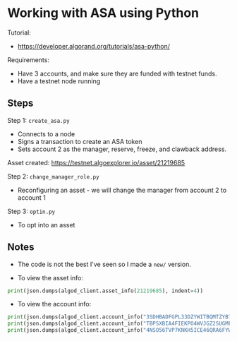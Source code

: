 # Working with ASA using Python

Tutorial:
* https://developer.algorand.org/tutorials/asa-python/

Requirements:
* Have 3 accounts, and make sure they are funded with testnet funds.
* Have a testnet node running

## Steps

Step 1: `create_asa.py`
* Connects to a node
* Signs a transaction to create an ASA token
* Sets account 2 as the manager, reserve, freeze, and clawback address.

Asset created: https://testnet.algoexplorer.io/asset/21219685

Step 2: `change_manager_role.py`
* Reconfiguring an asset - we will change the manager from account 2 to account 1

Step 3: `optin.py`
* To opt into an asset

## Notes

* The code is not the best I've seen so I made a `new/` version.

* To view the asset info:
```python
print(json.dumps(algod_client.asset_info(21219685), indent=4))
```

* To view the account info:
```python
print(json.dumps(algod_client.account_info("3SDHBADFGPL33DZYWITBQMTZYB7G7GXNWGSVUV6HYYKQFUTVZHUGIZ3MGI"), indent=4))
print(json.dumps(algod_client.account_info("TBPSXBIA4FIEKPO4WVJGZ2SUGMFRC24DUKOQFBPLOE7JU4TNR7D7K5YRB"), indent=4))
print(json.dumps(algod_client.account_info("4NSO56TVP7KNKH5ICE46QRA6FYWJ2JZ7WJOXY6H6FF5BRU7AF3Y2PVO4YY"), indent=4))
```